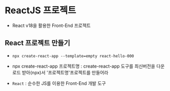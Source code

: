 # ReactJS 프로젝트

- React v18을 활용한 Front-End 프로젝트

## React 프로젝트 만들기

- `npx create-react-app --template=empty react-hello-000`
- npx create-react-app 프로젝트명 : create-react-app 도구를 최신버전을 다운로드 받아(npx)서 '프로젝트명'프로젝트를 만들어라

- `React` : 순수한 JS를 이용한 Front-End 개발 도구
